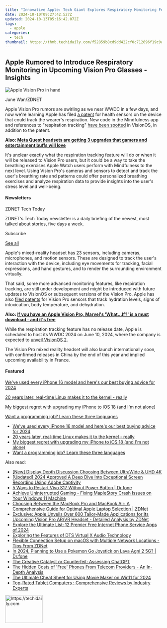 ```yaml
---
title: "Innovative Apple: Tech Giant Explores Respiratory Monitoring Feature in Newest Vision Pro Wearable - Insights From ZDNet"
date: 2024-10-10T09:27:42.527Z
updated: 2024-10-13T05:16:42.072Z
tags:
  - apple
categories:
  - tech
thumbnail: https://thmb.techidaily.com/f52859b8cd9dd422cf0c712696f19c9a8d2ea9a54ae99a71f15e709bfd0f373c.jpg
---
```


## Apple Rumored to Introduce Respiratory Monitoring in Upcoming Vision Pro Glasses - Insights

![Apple Vision Pro in hand](https://www.zdnet.com/a/img/resize/3222a64cb7eae075014546937a233f8c8d794bb3/2024/02/05/349f4742-9a64-472f-9898-659d5605c313/dsc01195-2.jpg?auto=webp&width=1280)

June Wan/ZDNET

Apple Vision Pro rumors are swirling as we near WWDC in a few days, and now we're learning Apple has filed [a patent](https://ppubs.uspto.gov/dirsearch-public/print/downloadPdf/20240090818) for health sensors on the device that could track the wearer's respiration. New code in the Mindfulness app and references to "respiration tracking" [have been spotted](https://www.macrumors.com/2024/06/03/apple-vision-pro-mindfulness-respiration/) in VisionOS, in addition to the patent.

**Also: [Meta Quest headsets are getting 3 upgrades that gamers and entertainment buffs will love](https://www.zdnet.com/article/meta-quest-headsets-are-getting-3-upgrades-that-gamers-and-entertainment-buffs-will-love/)**

It's unclear exactly what the respiration tracking feature will do or when it will be released to Vision Pro users, but it could be a way to take the breathing exercises Apple Watch users perform with Mindfulness to the next level. Using Vision Pro's cameras and sensors to detect and track the user's breathing rate and patterns could offer personalized breathing exercises and analyze respiration data to provide insights into the user's stress level and well-being.

#### Newsletters

ZDNET Tech Today

ZDNET's Tech Today newsletter is a daily briefing of the newest, most talked about stories, five days a week.

 Subscribe

[See all](https://www.zdnet.com/newsletters/)

Apple's mixed-reality headset has 23 sensors, including cameras, microphones, and motion sensors. These are designed to track the user's interaction with the device, including eye movements for tracking, facial expressions, and hand gestures, and to render the surrounding environment virtually. 

That said, some more advanced monitoring features, like respiration tracking, are still under development and might be introduced with future updates to VisionOS or subsequent versions of the Vision Pro. Apple has also [filed patents](https://www.myhealthyapple.com/6-ways-apple-plans-to-use-vision-pro-in-health-monitoring-and-assisting-with-medical-impairment-issues/) for Vision Pro sensors that track hydration levels, signs of intoxication, body temperature, and dehydration.

**Also: [If you have an Apple Vision Pro, Marvel's 'What…If?' is a must download - and it's free](https://www.zdnet.com/article/marvels-what-if-brings-immersive-vr-to-apple-vision-pro-for-free/)**

While the respiration tracking feature has no release date, Apple is scheduled to host its WWDC 2024 on June 10, 2024, where the company is expected to [unveil VisionOS 2](https://www.zdnet.com/article/10-things-id-like-to-see-in-visionos-2-0/).

The Vision Pro mixed reality headset will also launch internationally soon, with confirmed releases in China by the end of this year and implied upcoming availability in France. 

#### Featured

[We've used every iPhone 16 model and here's our best buying advice for 2024](https://www.zdnet.com/article/iphone-16-pro-max-buying-advice-2024/ "We've used every iPhone 16 model and here's our best buying advice for 2024")

[20 years later, real-time Linux makes it to the kernel - really](https://www.zdnet.com/article/20-years-later-real-time-linux-makes-it-to-the-kernel-really/ "20 years later, real-time Linux makes it to the kernel - really")

[My biggest regret with upgrading my iPhone to iOS 18 (and I'm not alone)](https://www.zdnet.com/article/my-biggest-regret-with-upgrading-my-iphone-to-ios-18-and-im-not-alone/ "My biggest regret with upgrading my iPhone to iOS 18 (and I'm not alone)")

[Want a programming job? Learn these three languages](https://www.zdnet.com/article/want-a-programming-job-learn-these-three-languages/ "Want a programming job? Learn these three languages")

* [We've used every iPhone 16 model and here's our best buying advice for 2024](https://www.zdnet.com/article/iphone-16-pro-max-buying-advice-2024/ "We've used every iPhone 16 model and here's our best buying advice for 2024")
* [20 years later, real-time Linux makes it to the kernel - really](https://www.zdnet.com/article/20-years-later-real-time-linux-makes-it-to-the-kernel-really/ "20 years later, real-time Linux makes it to the kernel - really")
* [My biggest regret with upgrading my iPhone to iOS 18 (and I'm not alone)](https://www.zdnet.com/article/my-biggest-regret-with-upgrading-my-iphone-to-ios-18-and-im-not-alone/ "My biggest regret with upgrading my iPhone to iOS 18 (and I'm not alone)")
* [Want a programming job? Learn these three languages](https://www.zdnet.com/article/want-a-programming-job-learn-these-three-languages/ "Want a programming job? Learn these three languages")

<ins class="adsbygoogle"
     style="display:block"
     data-ad-format="autorelaxed"
     data-ad-client="ca-pub-7571918770474297"
     data-ad-slot="1223367746"></ins>

<ins class="adsbygoogle"
     style="display:block"
     data-ad-client="ca-pub-7571918770474297"
     data-ad-slot="8358498916"
     data-ad-format="auto"
     data-full-width-responsive="true"></ins>

<span class="atpl-alsoreadstyle">Also read:</span>
<div><ul>
<li><a href="https://article-tips.techidaily.com/new-display-depth-discussion-choosing-between-ultrawide-and-uhd-4k/"><u>[New] Display Depth Discussion Choosing Between UltraWide & UHD 4K</u></a></li>
<li><a href="https://on-screen-recording.techidaily.com/updated-2024-approved-a-deep-dive-into-exceptional-screen-recording-using-adobe-captivity/"><u>[Updated] 2024 Approved A Deep Dive Into Exceptional Screen Recording Using Adobe Captivity</u></a></li>
<li><a href="https://phone-solutions.techidaily.com/5-ways-to-restart-vivo-s17-without-power-button-drfone-by-drfone-reset-android-reset-android/"><u>5 Ways to Restart Vivo S17 Without Power Button | Dr.fone</u></a></li>
<li><a href="https://win-able.techidaily.com/achieve-uninterrupted-gaming-fixing-maplestory-crash-issues-on-your-windows-11-machine/"><u>Achieve Uninterrupted Gaming - Fixing MapleStory Crash Issues on Your Windows 11 Machine</u></a></li>
<li><a href="https://tech-renaissance.techidaily.com/choosing-between-the-macbook-pro-and-macbook-air-a-comprehensive-guide-for-optimal-apple-laptop-selection-zdnet/"><u>Choosing Between the MacBook Pro and MacBook Air: A Comprehensive Guide for Optimal Apple Laptop Selection | ZDNet</u></a></li>
<li><a href="https://tech-renaissance.techidaily.com/exclusive-apple-unveils-over-600-tailor-made-applications-for-its-upcoming-vision-pro-arvr-headset-detailed-analysis-by-zdnet/"><u>Exclusive: Apple Unveils Over 600 Tailor-Made Applications for Its Upcoming Vision Pro AR/VR Headset - Detailed Analysis by ZDNet</u></a></li>
<li><a href="https://tech-renaissance.techidaily.com/explore-the-ultimate-list-12-premier-free-internet-phone-service-apps-of-2024/"><u>Explore the Ultimate List: 12 Premier Free Internet Phone Service Apps of 2024</u></a></li>
<li><a href="https://technical-tips.techidaily.com/exploring-the-features-of-dts-virtual-x-audio-technology/"><u>Exploring the Features of DTS Virtual X Audio Technology</u></a></li>
<li><a href="https://tech-renaissance.techidaily.com/flexible-connection-setup-on-macos-with-multiple-network-locations-tips-from-zdnet/"><u>Flexible Connection Setup on macOS with Multiple Network Locations - Tips From ZDNet</u></a></li>
<li><a href="https://android-pokemon-go.techidaily.com/in-2024-planning-to-use-a-pokemon-go-joystick-on-lava-agni-2-5g-drfone-by-drfone-virtual-android/"><u>In 2024, Planning to Use a Pokemon Go Joystick on Lava Agni 2 5G? | Dr.fone</u></a></li>
<li><a href="https://tech-revival.techidaily.com/the-creative-catalyst-or-counterfeit-assessing-chatgpt/"><u>The Creative Catalyst or Counterfeit: Assessing ChatGPT</u></a></li>
<li><a href="https://tech-renaissance.techidaily.com/the-hidden-costs-of-free-phones-from-telecom-providers-an-in-depth-analysis/"><u>The Hidden Costs of 'Free' Phones From Telecom Providers - An In-Depth Analysis</u></a></li>
<li><a href="https://some-guidance.techidaily.com/the-ultimate-cheat-sheet-for-using-movie-maker-on-win11-for-2024/"><u>The Ultimate Cheat Sheet for Using Movie Maker on Win11 for 2024</u></a></li>
<li><a href="https://tech-renaissance.techidaily.com/top-rated-tablet-computers-comprehensive-reviews-by-industry-experts/"><u>Top-Rated Tablet Computers : Comprehensive Reviews by Industry Experts</u></a></li>
</ul></div>

<!-- affiliate ads begin -->
<a href="https://aligracehair.sjv.io/c/5597632/2135406/19272" target="_top" id="2135406">
  <img src="//a.impactradius-go.com/display-ad/19272-2135406" border="0" alt="https://techidaily.com" width="120" height="90"/>
</a>
<img height="0" width="0" src="https://aligracehair.sjv.io/i/5597632/2135406/19272" style="position:absolute;visibility:hidden;" border="0" />
<!-- affiliate ads end -->

